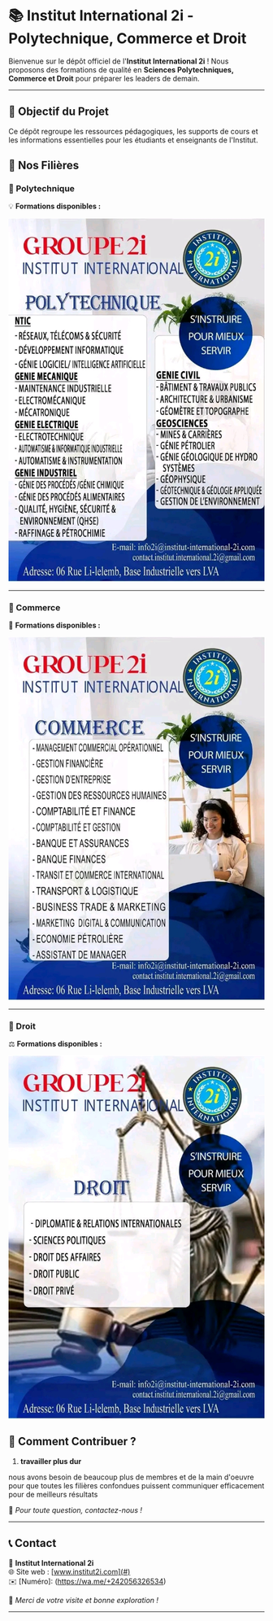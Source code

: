 # 📚 Institut International 2i - Polytechnique, Commerce et Droit  

Bienvenue sur le dépôt officiel de l'**Institut International 2i** ! Nous proposons des formations de qualité en **Sciences Polytechniques, Commerce et Droit** pour préparer les leaders de demain.  

---

## 🎯 Objectif du Projet  

Ce dépôt regroupe les ressources pédagogiques, les supports de cours et les informations essentielles pour les étudiants et enseignants de l'Institut.  

## 🏫 Nos Filières  

### 🔹 Polytechnique  
💡 **Formations disponibles :**  

 

![Polytechnique🖼](Images/Polytechnique.jpg)


---

### 🔹 Commerce  
💼 **Formations disponibles :**  


![Commerce🖼](Images/Commerce.jpg)


---

### 🔹 Droit  
⚖️ **Formations disponibles :**  

![Droit🖼](Images/Droit.jpg)


## 📌 Comment Contribuer ?  
1. **travailler plus dur**  
 
  nous avons besoin de beaucoup plus de membres  et de la main d'oeuvre pour que toutes les filières confondues puissent communiquer efficacement pour de meilleurs résultats
 

📩 *Pour toute question, contactez-nous !*  

---

## 📞 Contact  
📍 **Institut International 2i**  
🌐 Site web : [www.institut2i.com](#)  
✉️ [Numéro]: (https://wa.me/+242056326534) 

🚀 *Merci de votre visite et bonne exploration !*  

---